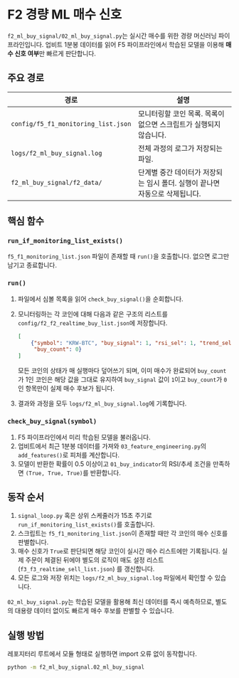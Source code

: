 # F2 경량 ML 매수 신호

`f2_ml_buy_signal/02_ml_buy_signal.py`는 실시간 매수를 위한 경량 머신러닝 파이프라인입니다.
업비트 1분봉 데이터를 읽어 F5 파이프라인에서 학습된 모델을 이용해 **매수 신호 여부**만 빠르게 판단합니다.

## 주요 경로

| 경로 | 설명 |
| --- | --- |
| `config/f5_f1_monitoring_list.json` | 모니터링할 코인 목록. 목록이 없으면 스크립트가 실행되지 않습니다. |
| `logs/f2_ml_buy_signal.log` | 전체 과정의 로그가 저장되는 파일. |
| `f2_ml_buy_signal/f2_data/` | 단계별 중간 데이터가 저장되는 임시 폴더. 실행이 끝나면 자동으로 삭제됩니다. |

## 핵심 함수

### `run_if_monitoring_list_exists()`
`f5_f1_monitoring_list.json` 파일이 존재할 때 `run()`을 호출합니다. 없으면 로그만 남기고 종료합니다.

### `run()`
1. 파일에서 심볼 목록을 읽어 `check_buy_signal()`을 순회합니다.
2. 모니터링하는 각 코인에 대해 다음과 같은 구조의 리스트를
   `config/f2_f2_realtime_buy_list.json`에 저장합니다.

   ```json
   [
       {"symbol": "KRW-BTC", "buy_signal": 1, "rsi_sel": 1, "trend_sel": 1,
        "buy_count": 0}
   ]
   ```

    모든 코인의 상태가 매 실행마다 덮어쓰기 되며,
    이미 매수가 완료되어 `buy_count`가 1인 코인은 해당 값을 그대로 유지하여
    `buy_signal` 값이 `1`이고 `buy_count`가 `0`인 항목만이 실제 매수 후보가 됩니다.
3. 결과와 과정을 모두 `logs/f2_ml_buy_signal.log`에 기록합니다.

### `check_buy_signal(symbol)`
1. F5 파이프라인에서 미리 학습된 모델을 불러옵니다.
2. 업비트에서 최근 1분봉 데이터를 가져와 `03_feature_engineering.py`의 `add_features()`로 피처를 계산합니다.
3. 모델이 반환한 확률이 0.5 이상이고 `01_buy_indicator`의 RSI/추세 조건을 만족하면 `(True, True, True)`를 반환합니다.

## 동작 순서

1. `signal_loop.py` 혹은 상위 스케줄러가 15초 주기로 `run_if_monitoring_list_exists()`를 호출합니다.
2. 스크립트는 `f5_f1_monitoring_list.json`이 존재할 때만 각 코인의 매수 신호를 판별합니다.
3. 매수 신호가 `True`로 판단되면 해당 코인이 실시간 매수 리스트에만 기록됩니다.
   실제 주문이 체결된 뒤에야 별도의 로직이 매도 설정 리스트(`f3_f3_realtime_sell_list.json`)
   를 갱신합니다.
4. 모든 로그와 저장 위치는 `logs/f2_ml_buy_signal.log` 파일에서 확인할 수 있습니다.

`02_ml_buy_signal.py`는 학습된 모델을 활용해 최신 데이터를 즉시 예측하므로, 별도의 대용량 데이터 없이도 빠르게 매수 후보를 판별할 수 있습니다.

## 실행 방법

레포지터리 루트에서 모듈 형태로 실행하면 import 오류 없이 동작합니다.

```bash
python -m f2_ml_buy_signal.02_ml_buy_signal
```
